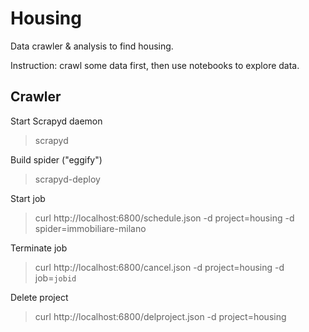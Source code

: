 # Housing
Data crawler & analysis to find housing.

Instruction: crawl some data first, then use notebooks to explore data.

## Crawler
Start Scrapyd daemon
> scrapyd

Build spider ("eggify")
> scrapyd-deploy

Start job
> curl http://localhost:6800/schedule.json -d project=housing -d spider=immobiliare-milano

Terminate job
> curl http://localhost:6800/cancel.json -d project=housing -d job=`jobid`

Delete project
> curl http://localhost:6800/delproject.json -d project=housing
